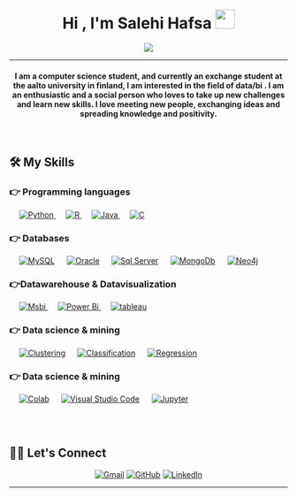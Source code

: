 
<h1 align="center">Hi , I'm Salehi Hafsa <img src="https://media.giphy.com/media/hvRJCLFzcasrR4ia7z/giphy.gif" width="35"></h1>
<p align="center">
  <a href="https://github.com/DenverCoder1/readme-typing-svg"><img src="https://readme-typing-svg.herokuapp.com?lines=Data+Engineering+Student;Always%20learning%20new%20things&center=true&width=500&height=50"></a>
</p>
<hr/>
<h4 align="center">I am a computer science student, and currently an exchange student at the aalto university in finland, I am interested in the field of data/bi . I am an enthusiastic and a social person who loves to take up new challenges and learn new skills. I love meeting new people, exchanging ideas and spreading knowledge and positivity.</h4>
<br>

## 🛠️ My Skills

### 👉 Programming languages

<p align="left"> 
  &emsp;
  <a href="https://www.python.org" target="_blank">
    <img alt="Python" src="https://img.shields.io/badge/Python%20-%2314354C.svg?logo=python&logoColor=white">
  </a>
  &emsp;
  <a href="https://www.rstudio.com">
    <img alt="R" src="https://img.shields.io/badge/R-%23777BB4.svg?logo=R&logoColor=white"/>
  </a>
  &emsp;
  <a href="https://www.java.com" target="_blank"> 
    <img alt="Java" src="https://img.shields.io/badge/Java-%23007396.svg?logo=java&logoColor=white">
  </a>
  &emsp; 
  <a href="https://www.cprogramming.com/" target="_blank"> 
    <img alt="C" src="https://img.shields.io/badge/C%20-%232370ED.svg?logo=c&logoColor=white">
  </a> 
</p>


### 👉 Databases
<p align="left">
  &emsp;
    <a href="https://www.mysql.com/"><img alt="MySQL" src="https://img.shields.io/badge/MySQL-%2300f.svg?style=flat&llogo=mysql&logoColor=white"></a>
  &emsp;
    <a href="https://www.oracle.com "><img alt="Oracle" src ="https://img.shields.io/badge/oracle-%2307405e.svg?style=flat&logo=oracle&logoColor=white"/></a>
  &emsp;
    <a href="https://www.microsoft.com/en-us/sql-server"><img alt="Sql Server" src="https://img.shields.io/badge/sql server-%23327FC7.svg?style=flat&llogo=sqlserver&logoColor=white"></a>
  &emsp;
    <a href="https://www.mongodb.com"><img alt="MongoDb" src="https://img.shields.io/badge/Mongodb%20-%23430098.svg?logo=mongodb&logoColor=white"></a>  
  &emsp;
    <a href="https://neo4j.com/"><img alt="Neo4j" src ="https://img.shields.io/badge/Neo4j-%23316192.svg?logo=neo4j&logoColor=white"></a>
 </p>
  
### 👉Datawarehouse & Datavisualization
<p align="left">
  &emsp;
   <a href="https://www.microsoft.com/en-us/sql-server/sql-business-intelligence" target="_blank"> 
    <img alt="Msbi" src="https://img.shields.io/badge/Msbi-%23FF9A00.svg?style=flat&logo=msbi&logoColor=white"/>
  </a> 
  &emsp;
  <a href="https://powerbi.microsoft.com/" target="_blank"> 
    <img alt="Power Bi" src="https://img.shields.io/badge/Power Bi-%e749a0.svg?style=flat&logo=powerbi&logoColor=white"/> 
  </a> 
    &emsp;
  <a href="https://www.tableau.com" target="_blank"> 
    <img alt="tableau" src="https://img.shields.io/badge/tableau-%2300f.svg?style=flat&logo=tableau&logoColor=white"/>
  </a>
 </p>

 ### 👉 Data science & mining 
 
<p>
  &emsp;
    <a href="#"><img alt="Clustering" src="https://img.shields.io/badge/Clustering%20-%23FF0000.svg?logo=Clustering&logoColor=white"></a>
  &emsp;
    <a href="#"><img alt="Classification" src="https://img.shields.io/badge/Classification-00b56a.svg?logo=classification&logoColor=white"></a>
  &emsp;
    <a href="#"><img alt="Regression" src="https://img.shields.io/badge/regression-000000.svg?logo=regression&logoColor=white"></a>
  &emsp;
</p>


 ### 👉 Data science & mining 
 
<p>
  &emsp;
    <a href="#"><img alt="Colab" src="https://img.shields.io/badge/Colab-00b56a.svg?logo=google-colab&logoColor=white"></a>
  &emsp;
    <a href="#"><img alt="Visual Studio Code" src="https://img.shields.io/badge/Visual%20Studio%20Code-0078d7.svg?logo=visual-studio-code&logoColor=white"></a>
  &emsp;
    <a href="#"><img alt="Jupyter" src="https://img.shields.io/badge/Jupyter%20-%23F37626.svg?logo=Jupyter&logoColor=white"></a>
</p>

<br/>

<br/>

## 🙋‍♀️ Let's Connect
<p align="center">
	<a href="mailto:hafsa.salehi99@gmail.com"><img src="https://img.icons8.com/bubbles/50/000000/gmail.png" alt="Gmail"/></a>
	<a href="https://github.com/salehi-Hafsa"><img src="https://img.icons8.com/bubbles/50/000000/github.png" alt="GitHub"/></a>
	<a href="https://www.linkedin.com/in/hafsa-salehi-279626197/"><img src="https://img.icons8.com/bubbles/50/000000/linkedin.png" alt="LinkedIn"/></a>
	
</p>

<hr/>










